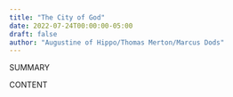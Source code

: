 ```yaml
---
title: "The City of God"
date: 2022-07-24T00:00:00-05:00
draft: false
author: "Augustine of Hippo/Thomas Merton/Marcus Dods"
---
```


SUMMARY

<!--more-->

CONTENT